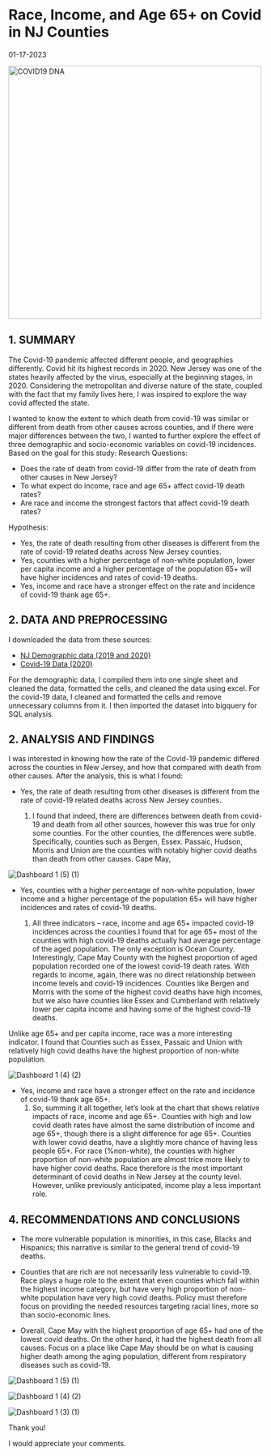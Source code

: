 Race, Income, and Age 65+ on Covid in NJ Counties
================

01-17-2023



<img width="500" alt="COVID19 DNA" src="https://user-images.githubusercontent.com/121705109/213087473-4c1ea1f6-ba7f-4188-b9ad-b58195944d79.jpg">




## 1. SUMMARY

The Covid-19 pandemic affected different people, and geographies differently. Covid hit its highest records in 2020. New Jersey was one of the states heavily affected by the virus, especially at the beginning stages, in 2020. Considering the metropolitan and diverse nature of the state, coupled with the fact that my family lives here, I was inspired to explore the way covid affected the state. 

I wanted to know the extent to which death from covid-19 was similar or different from death from other causes across counties, and if there were major differences between the two, I wanted to further explore the effect of three demographic and socio-economic variables on covid-19 incidences. Based on the goal for this study: 
Research Questions: 

* Does the rate of death from covid-19 differ from the rate of death from other causes in New Jersey?
* To what expect do income, race and age 65+ affect covid-19 death rates?
* Are race and income the strongest factors that affect covid-19 death rates? 
   
Hypothesis:
* Yes, the rate of death resulting from other diseases is different from the rate of covid-19 related deaths across New Jersey counties. 
* Yes, counties with a higher percentage of non-white population, lower per capita income and a higher percentage of the population 65+ will have higher incidences and rates of covid-19 deaths. 
* Yes, income and race have a stronger effect on the rate and incidence of covid-19 thank age 65+.




## 2. DATA AND PREPROCESSING 
I downloaded the data from these sources:
* [NJ Demographic data (2019 and 2020)](https://rutgers.app.box.com/s/wonyb2q2rriocqo0o628f8vdtpw8ha6d)
* [Covid-19 Data (2020)](https://data.cdc.gov/NCHS/Provisional-COVID-19-Death-Counts-in-the-United-St/kn79-hsxy/data)

 

For the demographic data, I compiled them into one single sheet and cleaned the data, formatted the cells, and cleaned the data using excel.
For the covid-19 data, I cleaned and formatted the cells and remove unnecessary columns from it. I then imported the dataset into bigquery for SQL analysis.




## 2. ANALYSIS AND FINDINGS

I was interested in knowing how the rate of the Covid-19 pandemic differed across the counties in New Jersey, and how that compared with death from other causes. After the analysis, this is what I found:  

* Yes, the rate of death resulting from other diseases is different from the rate of covid-19 related deaths across New Jersey counties. 

    1. I found that indeed, there are differences between death from covid-19 and death from all other sources, however this was true for only some counties. For               the other counties, the differences were subtle. Specifically, counties such as Bergen, Essex. Passaic, Hudson, Morris and Union are the counties with notably         higher covid deaths than death from other causes. Cape May, 




![Dashboard 1 (5) (1)](https://user-images.githubusercontent.com/121705109/213210640-8bab01b6-ea1a-4260-89b2-55cc118af27c.png)




* Yes, counties with a higher percentage of non-white population, lower income and a higher percentage of the population 65+ will have higher incidences and rates of covid-19 deaths. 

     1. All three indicators – race, income and age 65+ impacted covid-19 incidences across the counties.I found that for age 65+ most of the counties with high covid-19 deaths actually had average percentage of the aged population. The only exception is Ocean County. Interestingly, Cape May County with the highest proportion of aged population recorded one of the lowest covid-19 death rates. 
With regards to income, again, there was no direct relationship between income levels and covid-19 incidences. Counties like Bergen and Morris with the some of the highest covid deaths have high incomes, but we also have counties like Essex and Cumberland with relatively lower per capita income and having some of the highest covid-19 deaths. 

Unlike age 65+ and per capita income, race was a more interesting indicator. I found that Counties such as Essex, Passaic and Union with relatively high covid deaths have the highest proportion of non-white population. 





![Dashboard 1 (4) (2)](https://user-images.githubusercontent.com/121705109/213219309-1922f64f-75cd-442c-a7b6-32e6a9d34f76.png)






* Yes, income and race have a stronger effect on the rate and incidence of covid-19 thank age 65+.
     1. So, summing it all together, let’s look at the chart that shows relative impacts of race, income and age 65+. Counties with high and low covid death rates have almost the same distribution of income and age 65+, though there is a slight difference for age 65+. Counties with lower covid deaths, have a slightly more chance of having less people 65+. For race (%non-white), the counties with higher proportion of non-white population are almost trice more likely to have higher covid deaths.  Race therefore is the most important determinant of covid deaths in New Jersey at the county level. However, unlike previously anticipated, income play a less important role. 




## 4. RECOMMENDATIONS AND CONCLUSIONS
* The more vulnerable population is minorities, in this case, Blacks and Hispanics; this narrative is similar to the general trend of covid-19 deaths.

* Counties that are rich are not necessarily less vulnerable to covid-19. Race plays a huge role to the extent that even counties which fall within the highest income category, but have very high proportion of non-white population have very high covid deaths. Policy must therefore focus on providing the needed resources targeting racial lines, more so than socio-economic lines. 

* Overall, Cape May with the highest proportion of age 65+ had one of the lowest covid deaths. On the other hand, it had the highest death from all causes. Focus on a place like Cape May should be on what is causing higher death among the aging population, different from respiratory diseases such as covid-19.





![Dashboard 1 (5) (1)](https://user-images.githubusercontent.com/121705109/213089258-32ff589b-95eb-4bc7-950c-688b3eb37831.png)


![Dashboard 1 (4) (2)](https://user-images.githubusercontent.com/121705109/213089349-06c16e7d-cd63-45be-8fb7-c5dc342650a1.png)


![Dashboard 1 (3) (1)](https://user-images.githubusercontent.com/121705109/213089375-96deeb41-49c8-4602-9e14-d3b1cbda4fc7.png)


Thank you!

I would appreciate your comments. 



